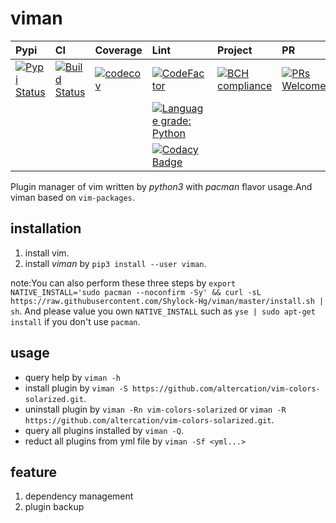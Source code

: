 # viman

|Pypi|CI|Coverage|Lint|Project|PR|
|:--|:--|:--|:--|:--|:--|
|[![Pypi Status](https://img.shields.io/badge/pypi-v0.0.14-brightgreen.svg)](https://pypi.org/project/viman/)|[![Build Status](https://travis-ci.org/Shylock-Hg/viman.svg?branch=master)](https://travis-ci.org/Shylock-Hg/viman)|[![codecov](https://codecov.io/gh/Shylock-Hg/viman/branch/master/graph/badge.svg)](https://codecov.io/gh/Shylock-Hg/viman)|[![CodeFactor](https://www.codefactor.io/repository/github/shylock-hg/viman/badge)](https://www.codefactor.io/repository/github/shylock-hg/viman)|[![BCH compliance](https://bettercodehub.com/edge/badge/Shylock-Hg/viman?branch=master)](https://bettercodehub.com/)|[![PRs Welcome](https://img.shields.io/badge/PRs-welcome-brightgreen.svg?style=flat-square)](http://makeapullrequest.com)|
||||[![Language grade: Python](https://img.shields.io/lgtm/grade/python/g/Shylock-Hg/viman.svg?logo=lgtm&logoWidth=18)](https://lgtm.com/projects/g/Shylock-Hg/viman/context:python)|||
||||[![Codacy Badge](https://api.codacy.com/project/badge/Grade/4bc646603b0847d2aee5c7527a35c8e6)](https://www.codacy.com/app/Shylock-Hg/viman?utm_source=github.com&amp;utm_medium=referral&amp;utm_content=Shylock-Hg/viman&amp;utm_campaign=Badge_Grade)|||

Plugin manager of vim written by *python3* with *pacman* flavor usage.And viman based on `vim-packages`.

## installation

1.  install vim.
2.  install *viman* by `pip3 install --user viman`.

note:You can also perform these three steps by `export NATIVE_INSTALL='sudo pacman --noconfirm -Sy' && curl -sL https://raw.githubusercontent.com/Shylock-Hg/viman/master/install.sh | sh`. And please value you own `NATIVE_INSTALL` such as `yse | sudo apt-get install` if you don't use `pacman`.

## usage

-   query help by `viman -h`
-   install plugin by `viman -S https://github.com/altercation/vim-colors-solarized.git`.
-   uninstall plugin by `viman -Rn vim-colors-solarized` or `viman -R https://github.com/altercation/vim-colors-solarized.git`.
-   query all plugins installed by `viman -Q`.
-   reduct all plugins from yml file by `viman -Sf <yml...>`

## feature

1.  dependency management
2.  plugin backup
